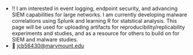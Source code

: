 
- :bangbang: I am interested in event logging, endpoint security, and advancing SIEM capabilities for large networks. I am currently developing malware correlations using Splunk and learning R for statstical analysis. This page will be used for uploading artifacts for reproducibility/replicability experiments and studies, and as a resource for others to build on for SIEM and malware studies. 
- :e-mail: jcb56430@marymount.edu

<!---
fatedbuilder/fatedbuilder is a ✨ special ✨ repository because its `README.md` (this file) appears on your GitHub profile.
You can click the Preview link to take a look at your changes.
--->
